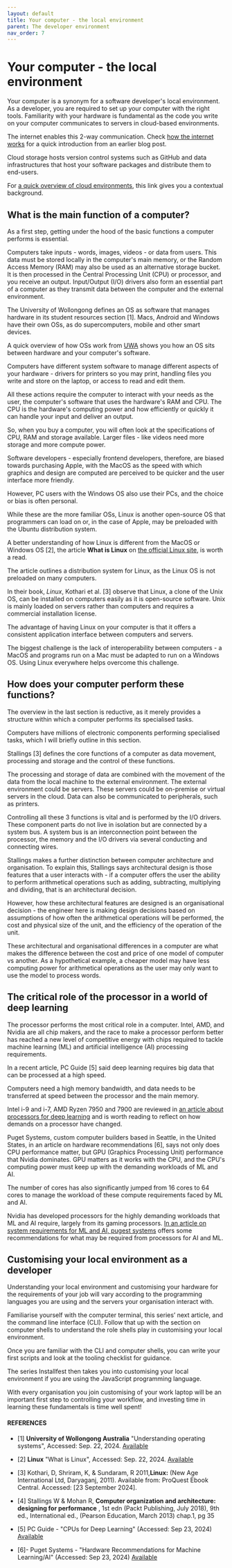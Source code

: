 ```yaml
---
layout: default
title: Your computer - the local environment
parent: The developer environment
nav_order: 7
---
```


# Your computer - the local environment

Your computer is a synonym for a software developer's local environment. As a developer, you are required to set up your computer with the right tools. Familiarity with your hardware is fundamental as the code you write on your computer communicates to servers in cloud-based environments. 

The internet enables this 2-way communication. Check [how the internet works](https://sumisastri.github.io/dev-blogs/learn-to-code-getting-started/part5-how-the-internet-works/) for a quick introduction from an earlier blog post.

Cloud storage hosts version control systems such as GitHub and data infrastructures that host your software packages and distribute them to end-users.

For [a quick overview of cloud environments](https://sumisastri.github.io/dev-blogs/server-environment/part1-types-of-data-infrastructures/), this link gives you a contextual background.

## What is the main function of a computer?

As a first step, getting under the hood of the basic functions a computer performs is essential.

Computers take inputs - words, images, videos - or data from users. This data must be stored locally in the computer's main memory, or the Random Access Memory (RAM) may also be used as an alternative storage bucket. It is then processed in the Central Processing Unit (CPU) or processor, and you receive an output. Input/Output (I/O) drivers also form an essential part of a computer as they transmit data between the computer and the external environment.

The University of Wollongong defines an OS as software that manages hardware in its student resources section [1]. Macs, Android and Windows have their own OSs, as do supercomputers, mobile and other smart devices.

A quick overview of how OSs work from [UWA](https://www.uow.edu.au/student/support-services/academic-skills/online-resources/technology-and-software/operating-systems/) shows you how an OS sits between hardware and your computer's software.

Computers have different system software to manage different aspects of your hardware - drivers for printers so you may print, handling files you write and store on the laptop, or access to read and edit them.

All these actions require the computer to interact with your needs as the user, the computer's software that uses the hardware's RAM and CPU. The CPU is the hardware's computing power and how efficiently or quickly it can handle your input and deliver an output.

So, when you buy a computer, you will often look at the specifications of CPU, RAM and storage available. Larger files - like videos need more storage and more compute power.

Software developers - especially frontend developers, therefore, are biased towards purchasing Apple, with the MacOS as the speed with which graphics and design are computed are perceived to be quicker and the user interface more friendly.

However, PC users with the Windows OS also use their PCs, and the choice or bias is often personal.

While these are the more familiar OSs, Linux is another open-source OS that programmers can load on or, in the case of Apple, may be preloaded with the Ubuntu distribution system. 

A better understanding of how Linux is different from the MacOS or Windows OS [2], the article __What is Linux__ on [the official Linux site](https://www.linux.com/what-is-linux/), is worth a read.

The article outlines a distribution system for Linux, as the Linux OS is not preloaded on many computers. 

In their book, _Linux_, Kothari et al. [3] observe that Linux, a clone of the Unix OS, can be installed on computers easily as it is open-source software. Unix is mainly loaded on servers rather than computers and requires a commercial installation license.

The advantage of having Linux on your computer is that it offers a consistent application interface between computers and servers.

The biggest challenge is the lack of interoperability between computers - a MacOS and programs run on a Mac must be adapted to run on a Windows OS. Using Linux everywhere helps overcome this challenge.

## How does your computer perform these functions?

The overview in the last section is reductive, as it merely provides a structure within which a computer performs its specialised tasks.

Computers have millions of electronic components performing specialised tasks, which I will briefly outline in this section.

Stallings [3] defines the core functions of a computer as data movement, processing and storage and the control of these functions.

The processing and storage of data are combined with the movement of the data from the local machine to the external environment. The external environment could be servers. These servers could be on-premise or virtual servers in the cloud. Data can also be communicated to peripherals, such as printers.

Controlling all these 3 functions is vital and is performed by the I/O drivers.
These component parts do not live in isolation but are connected by a system bus. A system bus is an interconnection point between the processor, the memory and the I/O drivers via several conducting and connecting wires.

Stallings makes a further distinction between computer architecture and organisation. To explain this, Stallings says architectural design is those features that a user interacts with - if a computer offers the user the ability to perform arithmetical operations such as adding, subtracting, multiplying and dividing, that is an architectural decision. 

However, how these architectural features are designed is an organisational decision - the engineer here is making design decisions based on assumptions of how often the arithmetical operations will be performed, the cost and physical size of the unit, and the efficiency of the operation of the unit.

These architectural and organisational differences in a computer are what makes the difference between the cost and price of one model of computer vs another. As a hypothetical example, a cheaper model may have less computing power for arithmetical operations as the user may only want to use the model to process words.

## The critical role of the processor in a world of deep learning

The processor performs the most critical role in a computer. Intel, AMD, and Nvidia are all chip makers, and the race to make a processor perform better has reached a new level of competitive energy with chips required to tackle machine learning (ML) and artificial intelligence (AI) processing requirements.

In a recent article, PC Guide [5] said deep learning requires big data that can be processed at a high speed. 

Computers need a high memory bandwidth, and data needs to be transferred at speed between the processor and the main memory.

Intel i-9 and i-7, AMD Ryzen 7950 and 7900 are reviewed in [an article about processors for deep learning](https://www.pcguide.com/cpu/best-cpus-for-deep-learning/) and is worth reading to reflect on how demands on a processor have changed.

Puget Systems, custom computer builders based in Seattle, in the United States, in an article on hardware recommendations [6], says not only does CPU performance matter, but GPU (Graphics Processing Unit) performance that Nvidia dominates. GPU matters as it works with the CPU, and the CPU's computing power must keep up with the demanding workloads of ML and AI.

The number of cores has also significantly jumped from 16 cores to 64 cores to manage the workload of these compute requirements faced by ML and AI. 

Nvidia has developed processors for the highly demanding workloads that ML and AI require, largely from its gaming processors. [In an article on system requirements for ML and AI, pugest systems](https://www.pugetsystems.com/solutions/ai-and-hpc-workstations/machine-learning-ai/hardware-recommendations/) offers some recommendations for what may be required from processors for AI and ML.

## Customising your local environment as a developer

Understanding your local environment and customising your hardware for the requirements of your job will vary according to the programming languages you are using and the servers your organisation interact with.

Familiarise yourself with the computer terminal, this series’ next article, and the command line interface (CLI). Follow that up with the section on computer shells to understand the role shells play in customising your local environment.

Once you are familiar with the CLI and computer shells, you can write your first scripts and look at the tooling checklist for guidance.

The series Installfest then takes you into customising your local environment if you are using the JavaScript programming language.

With every organisation you join customising of your work laptop will be an important first step to controlling your workflow, and investing time in learning these fundamentals is time well spent!


#### REFERENCES

- [1]  __University of Wollongong Australia__ "Understanding operating systems", Accessed: Sep. 22, 2024. [Available](https://www.uow.edu.au/student/support-services/academic-skills/online-resources/technology-and-software/operating-systems/)

- [2] __Linux__ "What is Linux", Accessed: Sep. 22, 2024. [Available](https://www.linux.com/what-is-linux/)

- [3] Kothari, D, Shriram, K, & Sundaram, R 2011,__Linux:__  (New Age International Ltd, Daryaganj, 2011). Available from: ProQuest Ebook Central. Accessed: [23 September 2024].

- [4] Stallings W & Mohan R, __Computer organization and architecture: designing for performance__ , 1st edn (Packt Publishing, July 2018), 9th ed., International ed., (Pearson Education, March 2013) chap.1, pg 35

- [5] PC Guide - "CPUs for Deep Learning" (Accessed: Sep 23, 2024) [Available](https://www.pcguide.com/cpu/best-cpus-for-deep-learning/)

- [6]- Puget Systems - "Hardware Recommendations for Machine Learning/AI" (Accessed: Sep 23, 2024) [Available](https://www.pugetsystems.com/solutions/ai-and-hpc-workstations/machine-learning-ai/hardware-recommendations/)